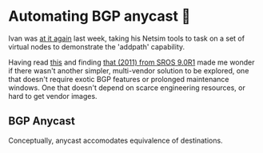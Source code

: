 # Automating BGP anycast 🔨

Ivan was [at it again](https://blog.ipspace.net/2021/12/bgp-multipath-addpath.html) last week, taking his Netsim tools to task on a set of virtual nodes to demonstrate the 'addpath' capability.

Having read [this](https://blog.ipspace.net/2021/11/anycast-mpls.html) and finding [that (2011) from SROS 9.0R1](https://documentation.nokia.com/html/0_add-h-f/93-0267-HTML/7X50_Advanced_Configuration_Guide/BGP_anycast.pdf) made me wonder if there wasn't another simpler, multi-vendor solution to be explored, one that doesn't require exotic BGP features or prolonged maintenance windows. One that doesn't depend on scarce engineering resources, or hard to get vendor images.

## BGP Anycast
Conceptually, anycast accomodates equivalence of destinations.
